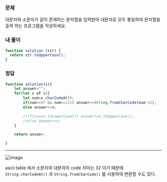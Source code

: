 ### 문제
대문자와 소문자가 같이 존재하는 문자열을 입력받아 대문자로 모두 통일하여 문자열을 출력 하는 프로그램을 작성하세요.

### 내 풀이
```js
function solution (str) {
  return str.toUpperCase();
}
```

### 정답
```js
function solution(s){         
    let answer="";
    for(let x of s){
        let num=x.charCodeAt();
        if(num>=97 && num<=122) answer+=String.fromCharCode(num-32);
        else answer+=x;

        //if(x===x.toLowerCase()) answer+=x.toUpperCase();
        //else answer+=x;
    }

    return answer;

}
```

---

![image](https://user-images.githubusercontent.com/4121550/132612706-a69af849-88fa-4f26-9796-5a99b563dca8.png)

ascii table 에서 소문자와 대문자의 code 차이는 32 이기 때문에 `String.charCodeAt()` 과 `String.fromCharCode()` 를 사용하여 변환할 수도 있다.
